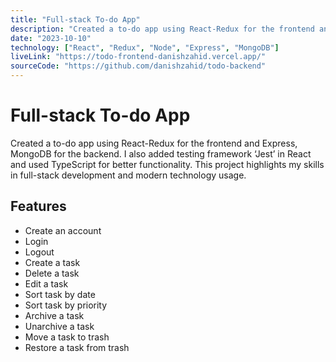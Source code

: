 ```yaml
---
title: "Full-stack To-do App"
description: "Created a to-do app using React-Redux for the frontend and Express, MongoDB for the backend. I also added testing framework ‘Jest’ in React and used TypeScript for better functionality. This project highlights my skills in full-stack development and modern technology usage."
date: "2023-10-10"
technology: ["React", "Redux", "Node", "Express", "MongoDB"]
liveLink: "https://todo-frontend-danishzahid.vercel.app/"
sourceCode: "https://github.com/danishzahid/todo-backend"
---
```


# Full-stack To-do App

Created a to-do app using React-Redux for the frontend and Express, MongoDB for the backend. I also added testing framework ‘Jest’ in React and used TypeScript for better functionality. This project highlights my skills in full-stack development and modern technology usage.

## Features

- Create an account
- Login
- Logout
- Create a task
- Delete a task
- Edit a task
- Sort task by date
- Sort task by priority
- Archive a task
- Unarchive a task
- Move a task to trash
- Restore a task from trash
